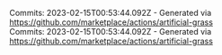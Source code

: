 Commits: 2023-02-15T00:53:44.092Z - Generated via https://github.com/marketplace/actions/artificial-grass
<br>
Commits: 2023-02-15T00:53:44.092Z - Generated via https://github.com/marketplace/actions/artificial-grass
<br>
